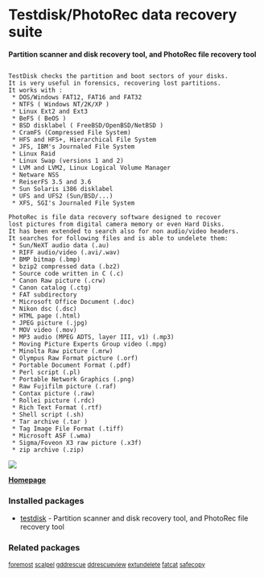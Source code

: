 # Testdisk/PhotoRec data recovery suite

__Partition scanner and disk recovery tool, and PhotoRec file recovery tool__

```

TestDisk checks the partition and boot sectors of your disks.
It is very useful in forensics, recovering lost partitions.
It works with :
 * DOS/Windows FAT12, FAT16 and FAT32
 * NTFS ( Windows NT/2K/XP )
 * Linux Ext2 and Ext3
 * BeFS ( BeOS )
 * BSD disklabel ( FreeBSD/OpenBSD/NetBSD )
 * CramFS (Compressed File System)
 * HFS and HFS+, Hierarchical File System
 * JFS, IBM's Journaled File System
 * Linux Raid
 * Linux Swap (versions 1 and 2)
 * LVM and LVM2, Linux Logical Volume Manager
 * Netware NSS
 * ReiserFS 3.5 and 3.6
 * Sun Solaris i386 disklabel
 * UFS and UFS2 (Sun/BSD/...)
 * XFS, SGI's Journaled File System

PhotoRec is file data recovery software designed to recover
lost pictures from digital camera memory or even Hard Disks.
It has been extended to search also for non audio/video headers.
It searches for following files and is able to undelete them:
 * Sun/NeXT audio data (.au)
 * RIFF audio/video (.avi/.wav)
 * BMP bitmap (.bmp)
 * bzip2 compressed data (.bz2)
 * Source code written in C (.c)
 * Canon Raw picture (.crw)
 * Canon catalog (.ctg)
 * FAT subdirectory
 * Microsoft Office Document (.doc)
 * Nikon dsc (.dsc)
 * HTML page (.html)
 * JPEG picture (.jpg)
 * MOV video (.mov)
 * MP3 audio (MPEG ADTS, layer III, v1) (.mp3)
 * Moving Picture Experts Group video (.mpg)
 * Minolta Raw picture (.mrw)
 * Olympus Raw Format picture (.orf)
 * Portable Document Format (.pdf)
 * Perl script (.pl)
 * Portable Network Graphics (.png)
 * Raw Fujifilm picture (.raf)
 * Contax picture (.raw)
 * Rollei picture (.rdc)
 * Rich Text Format (.rtf)
 * Shell script (.sh)
 * Tar archive (.tar )
 * Tag Image File Format (.tiff)
 * Microsoft ASF (.wma)
 * Sigma/Foveon X3 raw picture (.x3f)
 * zip archive (.zip)

```

[![](https://screenshots.debian.net/thumbnail/testdisk/)](https://screenshots.debian.net/screenshot/testdisk/)


 **[Homepage]()**

### Installed packages

* [testdisk](https://packages.debian.org/stretch/testdisk) - Partition scanner and disk recovery tool, and PhotoRec file recovery tool

### Related packages

<sub> [foremost](https://packages.debian.org/stretch/foremost) [scalpel](https://packages.debian.org/stretch/scalpel) [gddrescue](https://packages.debian.org/stretch/gddrescue) [ddrescueview](https://packages.debian.org/stretch/ddrescueview) [extundelete](https://packages.debian.org/stretch/extundelete) [fatcat](https://packages.debian.org/stretch/fatcat) [safecopy](https://packages.debian.org/stretch/safecopy)  </sub>
